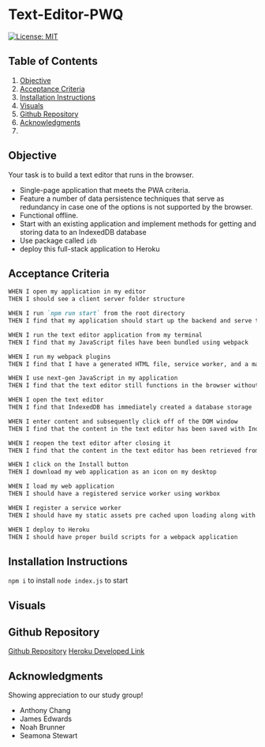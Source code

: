 # Text-Editor-PWQ
[![License: MIT](https://img.shields.io/badge/License-MIT-yellow.svg)](https://opensource.org/licenses/MIT) 

## Table of Contents
1. [Objective](#objective)
2. [Acceptance Criteria](#acceptance-criteria)
3. [Installation Instructions](#installation-instructions)
4. [Visuals](#visuals)
5. [Github Repository](#github-repository)
6. [Acknowledgments](#acknowledgments)
7. 
## Objective

Your task is to build a text editor that runs in the browser.

- Single-page application that meets the PWA criteria.
- Feature a number of data persistence techniques that serve as redundancy in case one of the options is not supported by the browser.
- Functional offline.
- Start with an existing application and implement methods for getting and storing data to an IndexedDB database
- Use package called `idb`
- deploy this full-stack application to Heroku

## Acceptance Criteria

```md
WHEN I open my application in my editor
THEN I should see a client server folder structure

WHEN I run `npm run start` from the root directory
THEN I find that my application should start up the backend and serve the client

WHEN I run the text editor application from my terminal
THEN I find that my JavaScript files have been bundled using webpack

WHEN I run my webpack plugins
THEN I find that I have a generated HTML file, service worker, and a manifest file

WHEN I use next-gen JavaScript in my application
THEN I find that the text editor still functions in the browser without errors

WHEN I open the text editor
THEN I find that IndexedDB has immediately created a database storage

WHEN I enter content and subsequently click off of the DOM window
THEN I find that the content in the text editor has been saved with IndexedDB

WHEN I reopen the text editor after closing it
THEN I find that the content in the text editor has been retrieved from our IndexedDB

WHEN I click on the Install button
THEN I download my web application as an icon on my desktop

WHEN I load my web application
THEN I should have a registered service worker using workbox

WHEN I register a service worker
THEN I should have my static assets pre cached upon loading along with subsequent pages and static assets

WHEN I deploy to Heroku
THEN I should have proper build scripts for a webpack application
```

## Installation Instructions
`npm i` to install
`node index.js` to start 

## Visuals

## Github Repository 
[Github Repository](https://github.com/choilina16/Text-Editor-PWQ)
[Heroku Developed Link](https://gentle-fortress-70039.herokuapp.com/)

## Acknowledgments 
Showing appreciation to our study group! 
* Anthony Chang
* James Edwards
* Noah Brunner
* Seamona Stewart
